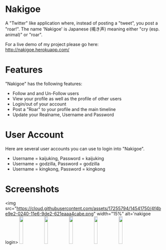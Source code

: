 # Nakigoe
A "Twitter" like application where, instead of posting a "tweet", you post a "roar!". The name 'Nakigoe' is Japanese (鳴き声) meaning either "cry (esp. animal)" or "roar". 

For a live demo of my project please go here: http://nakigoe.herokuapp.com/

# Features
"Nakigoe" has the following features:
<ul>
<li>Follow and and Un-Follow users</li>
<li>View your profile as well as the profile of other users</li>
<li>Login/out of your account</li>
<li>Post a "Roar" to your profile and the main timeline</li>
<li>Update your Realname, Username and Password</li>
</ul>

# User Account
Here are several user accounts you can use to login into "Nakigoe".
- Username = kaijuking, Password = kaijuking
- Username = godzilla, Password = godzilla
- Username = kingkong, Password = kingkong

# Screenshots
<img src="https://cloud.githubusercontent.com/assets/17255794/14541750/4f4be9e2-0240-11e6-9de2-621eaaa4cabe.png" width="15%" alt='nakigoe login></img>
<img src='https://cloud.githubusercontent.com/assets/17255794/14541783/820cdc38-0240-11e6-8f9c-4828cb2be46c.png' width="15%"></img>
<img src='https://cloud.githubusercontent.com/assets/17255794/14541784/84e5384c-0240-11e6-8136-680394b3a1ab.png' width="15%"></img>
<img src='https://cloud.githubusercontent.com/assets/17255794/14541814/abf86cba-0240-11e6-9b7f-7627be55c243.png' width="15%"></img>
<img src='https://cloud.githubusercontent.com/assets/17255794/14541843/c6506d1a-0240-11e6-93b7-94be8349a81a.png' width="15%"></img>
<img src='https://cloud.githubusercontent.com/assets/17255794/14541869/e1afa896-0240-11e6-959d-771a4d69e321.png' width="15%"></img>
